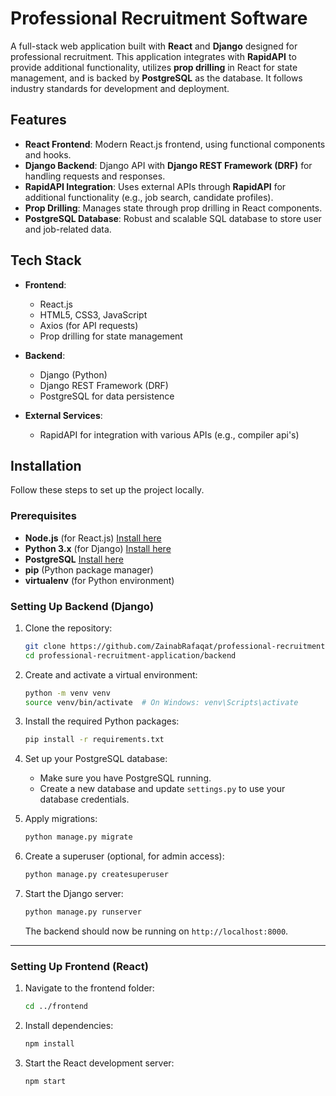 # Professional Recruitment Software

A full-stack web application built with **React** and **Django** designed for professional recruitment. This application integrates with **RapidAPI** to provide additional functionality, utilizes **prop drilling** in React for state management, and is backed by **PostgreSQL** as the database. It follows industry standards for development and deployment.

## Features

- **React Frontend**: Modern React.js frontend, using functional components and hooks.
- **Django Backend**: Django API with **Django REST Framework (DRF)** for handling requests and responses.
- **RapidAPI Integration**: Uses external APIs through **RapidAPI** for additional functionality (e.g., job search, candidate profiles).
- **Prop Drilling**: Manages state through prop drilling in React components.
- **PostgreSQL Database**: Robust and scalable SQL database to store user and job-related data.

## Tech Stack

- **Frontend**: 
  - React.js
  - HTML5, CSS3, JavaScript
  - Axios (for API requests)
  - Prop drilling for state management

- **Backend**:
  - Django (Python)
  - Django REST Framework (DRF)
  - PostgreSQL for data persistence

- **External Services**:
  - RapidAPI for integration with various APIs (e.g., compiler api's)

## Installation

Follow these steps to set up the project locally.

### Prerequisites

- **Node.js** (for React.js) [Install here](https://nodejs.org/)
- **Python 3.x** (for Django) [Install here](https://www.python.org/downloads/)
- **PostgreSQL** [Install here](https://www.postgresql.org/download/)
- **pip** (Python package manager)
- **virtualenv** (for Python environment)

### Setting Up Backend (Django)

1. Clone the repository:

    ```bash
    git clone https://github.com/ZainabRafaqat/professional-recruitment-application.git
    cd professional-recruitment-application/backend
    ```

2. Create and activate a virtual environment:

    ```bash
    python -m venv venv
    source venv/bin/activate  # On Windows: venv\Scripts\activate
    ```

3. Install the required Python packages:

    ```bash
    pip install -r requirements.txt
    ```

4. Set up your PostgreSQL database:
   - Make sure you have PostgreSQL running.
   - Create a new database and update `settings.py` to use your database credentials.

5. Apply migrations:

    ```bash
    python manage.py migrate
    ```

6. Create a superuser (optional, for admin access):

    ```bash
    python manage.py createsuperuser
    ```

7. Start the Django server:

    ```bash
    python manage.py runserver
    ```

   The backend should now be running on `http://localhost:8000`.

---

### Setting Up Frontend (React)

1. Navigate to the frontend folder:

    ```bash
    cd ../frontend
    ```

2. Install dependencies:

    ```bash
    npm install
    ```

3. Start the React development server:

    ```bash
    npm start
    ```

